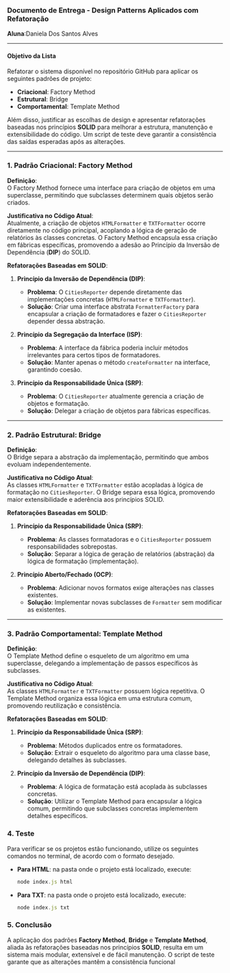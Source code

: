 ### Documento de Entrega - Design Patterns Aplicados com Refatoração

**Aluna**:Daniela Dos Santos Alves 

---

#### **Objetivo da Lista**
Refatorar o sistema disponível no repositório GitHub para aplicar os seguintes padrões de projeto:  
- **Criacional**: Factory Method  
- **Estrutural**: Bridge  
- **Comportamental**: Template Method  

Além disso, justificar as escolhas de design e apresentar refatorações baseadas nos princípios **SOLID** para melhorar a estrutura, manutenção e extensibilidade do código. Um script de teste deve garantir a consistência das saídas esperadas após as alterações.

---

### 1. **Padrão Criacional: Factory Method**

**Definição**:  
O Factory Method fornece uma interface para criação de objetos em uma superclasse, permitindo que subclasses determinem quais objetos serão criados.

**Justificativa no Código Atual**:  
Atualmente, a criação de objetos `HTMLFormatter` e `TXTFormatter` ocorre diretamente no código principal, acoplando a lógica de geração de relatórios às classes concretas. O Factory Method encapsula essa criação em fábricas específicas, promovendo a adesão ao Princípio da Inversão de Dependência (**DIP**) do SOLID.

**Refatorações Baseadas em SOLID**:
1. **Princípio da Inversão de Dependência (DIP)**:  
   - **Problema**: O `CitiesReporter` depende diretamente das implementações concretas (`HTMLFormatter` e `TXTFormatter`).  
   - **Solução**: Criar uma interface abstrata `FormatterFactory` para encapsular a criação de formatadores e fazer o `CitiesReporter` depender dessa abstração.

2. **Princípio da Segregação da Interface (ISP)**:  
   - **Problema**: A interface da fábrica poderia incluir métodos irrelevantes para certos tipos de formatadores.  
   - **Solução**: Manter apenas o método `createFormatter` na interface, garantindo coesão.

3. **Princípio da Responsabilidade Única (SRP)**:  
   - **Problema**: O `CitiesReporter` atualmente gerencia a criação de objetos e formatação.  
   - **Solução**: Delegar a criação de objetos para fábricas específicas.

---

### 2. **Padrão Estrutural: Bridge**

**Definição**:  
O Bridge separa a abstração da implementação, permitindo que ambos evoluam independentemente.

**Justificativa no Código Atual**:  
As classes `HTMLFormatter` e `TXTFormatter` estão acopladas à lógica de formatação no `CitiesReporter`. O Bridge separa essa lógica, promovendo maior extensibilidade e aderência aos princípios SOLID.

**Refatorações Baseadas em SOLID**:
1. **Princípio da Responsabilidade Única (SRP)**:  
   - **Problema**: As classes formatadoras e o `CitiesReporter` possuem responsabilidades sobrepostas.  
   - **Solução**: Separar a lógica de geração de relatórios (abstração) da lógica de formatação (implementação).  

2. **Princípio Aberto/Fechado (OCP)**:  
   - **Problema**: Adicionar novos formatos exige alterações nas classes existentes.  
   - **Solução**: Implementar novas subclasses de `Formatter` sem modificar as existentes.  

---

### 3. **Padrão Comportamental: Template Method**

**Definição**:  
O Template Method define o esqueleto de um algoritmo em uma superclasse, delegando a implementação de passos específicos às subclasses.

**Justificativa no Código Atual**:  
As classes `HTMLFormatter` e `TXTFormatter` possuem lógica repetitiva. O Template Method organiza essa lógica em uma estrutura comum, promovendo reutilização e consistência.

**Refatorações Baseadas em SOLID**:
1. **Princípio da Responsabilidade Única (SRP)**:  
   - **Problema**: Métodos duplicados entre os formatadores.  
   - **Solução**: Extrair o esqueleto do algoritmo para uma classe base, delegando detalhes às subclasses.  

2. **Princípio da Inversão de Dependência (DIP)**:  
   - **Problema**: A lógica de formatação está acoplada às subclasses concretas.  
   - **Solução**: Utilizar o Template Method para encapsular a lógica comum, permitindo que subclasses concretas implementem detalhes específicos.

### 4. **Teste**  
Para verificar se os projetos estão funcionando, utilize os seguintes comandos no terminal, de acordo com o formato desejado.  

- **Para HTML**: na pasta onde o projeto está localizado, execute:  
  ```javascript
  node index.js html
  ```

- **Para TXT**: na pasta onde o projeto está localizado, execute:  
  ```javascript
  node index.js txt
  ```  
### 5. **Conclusão**

A aplicação dos padrões **Factory Method**, **Bridge** e **Template Method**, aliada às refatorações baseadas nos princípios **SOLID**, resulta em um sistema mais modular, extensível e de fácil manutenção. O script de teste garante que as alterações mantêm a consistência funcional